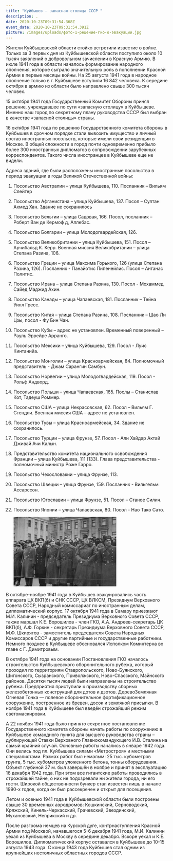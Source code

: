 ```yaml
---
title: "Куйбышев – запасная столица СССР "
description: .
date: 2020-10-23T09:31:54.368Z
event_date: 2020-10-23T09:31:54.391Z
picture: /images/uploads/фото-1-решение-гко-о-эвакуации.jpg
---
```

Жители Куйбышевской области стойко встретили известие о войне. Только за 3 первых дня из Куйбышевской области поступило около 10 тысяч заявлений о добровольном зачислении в Красную Армию. В июле 1941 года в области началось формирование народного ополчения, которое сыграло значительную роль в пополнении Красной Армии в первые месяцы войны. На 25 августа 1941 года в народное ополчение только в г. Куйбышеве вступили 16 842 человека. К середине октября в армию из области было направлено свыше 300 тысяч человек.

15 октября 1941 года Государственный Комитет Обороны принял решение, учреждавшее по сути «запасную столицу» в Куйбышеве. Именно наш город по секретному плану руководства СССР был выбран в качестве «запасной столицы» страны.

16 октября 1941 года по решению Государственного комитета обороны в Куйбышев в срочном порядке стали вывозить имущество и личный состав иностранных посольств, которые имели свои резиденции в Москве. В общей сложности в город почти одновременно прибыло более 300 иностранных дипломатов в сопровождении зарубежных корреспондентов. Такого числа иностранцев в Куйбышеве еще не видели. 

Адреса зданий, где были расположены иностранные посольства в период эвакуации в годы Великой Отечественной войны:

1. Посольство Австралии – улица Куйбышева, 110. Посланник – Вильям Слейтер
2. Посольство Афганистана – улица Куйбышева, 137. Посол – Султан Ахмед Хан. Здание не сохранилось
3. Посольство Бельгии – улица Садовая, 166. Посол, посланник – Роберт Ван де Кермоф д, Аллебас.
4. Посольство Болгарии – улица Молодогвардейская, 126.
5. Посольство Великобритании – улица Куйбышева, 151. Посол – Арчибальд К. Керр.
   Военная миссия Великобритании – улица Степана Разина, 106.
6. Посольство Греции – улица Максима Горького, 126 (улица Степана Разина, 126). Посланник - Панайотис Пипенейлис. Посол – Антанас Политис.
7. Посольство Ирана – улица Степана Разина, 130. Посол - Мохаммед Сайед Маджид Ахин.
8. Посольство Канады – улица Чапаевская, 181. Посланник – Тейна Уилл Гресс.
9. Посольство Китая – улица Степана Разина, 108. Посланник – Шао Ли Цзы, посол - Фу Бин Чан.
10. Посольство Кубы – адрес не установлен. Временный поверенный – Рауль Эррейре Арранго.
11. Посольство Мексики – улица Куйбышева, 129. Посол - Луис Кинтанийа.
12. Посольство Монголии – улица Красноармейская, 84. Полномочный представитель - Джам Сарангин Самбун.
13. Посольство Норвегии – улица Молодогвардейская, 119. Посол - Рольф Андворд.
14. Посольство Польши – улица Чапаевская, 165. Послы – Станислав Кот, Тадеуш Роммер.
15. Посольство США – улица Некрасовская, 62. Посол – Вильям Г. Стендли.
    Военная миссия США – адрес не установлен.
16. Посольство Тувы – улица Красноармейская, 34. Здание не сохранилось.
17. Посольство Турции – улица Фрунзе, 57. Посол - Али Хайдар Актай Дживай Ачи Калын.
18. Представительство комитета национального освобождения Франции – улица Куйбышева, 111 (133). Глава представительства - полномочный министр Роже Гарро.
19. Посольство Чехословакии – улица Фрунзе, 113.
20. Посольство Швеции – улица Фрунзе, 159. Посланник - Вильгельм Ассарссон.
21. Посольство Югославии – улица Фрунзе, 51. Посол – Станое Силич.
22. Посольство Японии – улица Чапаевская, 80. Посол - Нао Тако Сато.

    ![Дипломаты, эвакуированные в запасную столицу](/images/uploads/untitled-1-17-4-.png ".")

В октябре-ноябре 1941 года в Куйбышев эвакуировались часть аппарата ЦК ВКП(б) и СНК СССР, ЦК ВЛКСМ, Президиум Верховного Совета СССР, Народный комиссариат по иностранным делам, дипломатический корпус. 17 октября 1941 года в Самару приезжают М.И. Калинин - председатель Президиума Верховного Совета СССР, также маршал К.Е. Ворошилов - член ГКО, А.А. Андреев-секретарь ЦК ВКП(б), А.Ф. Горкин - секретарь Президиума Верховного Совета СССР, М.Ф. Шкирятов - заместитель председателя Совета Народных Комиссаров СССР и другие партийные и государственные работники. Немного позднее в Куйбышеве обосновался Исполком Коминтерна во главе с Г. Димитровым.

В октябре 1941 года на основании Постановления ГКО началось строительство Куйбышевского оборонительного рубежа, который проходил по территориям Ставропольского, Ново-Буянского, Шигонского, Сызранского, Приволжского, Ново-Спасского, Майнского районов. Десятки тысяч людей были направлены на строительство рубежа. Предприятия приступили к производству сборных железобетонных конструкций для дотов и дзотов. ДеревоЗемляная Огневая Точка — полевое оборонительное фортификационное сооружение, построенное из бревен, досок и земляной присыпки. В ноябре 1941 года в Куйбышеве был введён строжайший режим светомаскировки.

А 22 ноября 1941 года было принято секретное постановление Государственного комитета обороны начать работы по сооружению в Куйбышеве командного пункта для высшего руководства страны – дублирующей Ставки Верховного Главнокомандующего И.В. Сталина на самый крайний случай. Основные работы начались в январе 1942 года. Они велись под пл. Куйбышева силами «Метростроя» и местными специалистами. Размах работ был немалым: 25 тыс. кубометров грунта, 5 тыс. кубометров уложенного бетона, тонны оборудования. Объект глубиной 37 м. был завершён в ноябре и принят в эксплуатацию 16 декабря 1942 года. При этом все гигантские работы проводились в строжайшей тайне, о них не подозревали ни жители города, ни его гости. Широкой общественности бункер стал известен лишь в начале 1990-х годов, когда он был рассекречен и открыт для посещения.

Летом и осенью 1941 года в Куйбышевской области были построены свыше 30 временных аэродромов: Кошкинский, Серноводский, Кряжский, Кинель-Черкасский, Грачевский, Звездинский, Мухановский, Неприкский и др.

После разгрома немцев на Курской дуге, контрнаступления Красной Армии под Москвой, начавшегося 5-6 декабря 1941 года, М.И. Калинин уехал из Куйбышева в Москву в середине декабря. Вскоре уехал и К.Е. Ворошилов. Дипломатический корпус оставался в Куйбышеве до 10-15 августа 1943 года. С конца 1943 года Куйбышев стал одним из крупнейших нестоличных областных городов СССР.